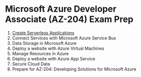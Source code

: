 # Microsoft Azure Developer Associate (AZ-204) Exam Prep

1. [Create Serverless Applications](1_create_serverless_applications/README.md)
2. Connect Services with Microsoft Azure Service Bus
3. Data Storage in Microsoft Azure
4. Deploy a website with Azure Virtual Machines
5. Manage Resources in Azure
6. Deploy a website with Azure App Service
7. Secure Cloud Data
8. Prepare for AZ-204: Developing Solutions for Microsoft Azure
